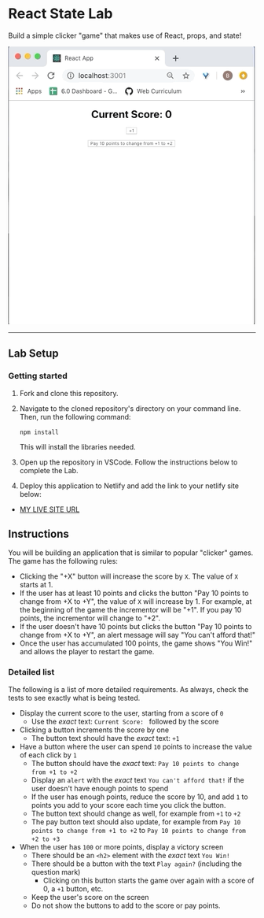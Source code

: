 # React State Lab

Build a simple clicker "game" that makes use of React, props, and state!

![Example of the clicker game.](./assets/clicker-game.gif)

---

## Lab Setup

### Getting started

1. Fork and clone this repository.

1. Navigate to the cloned repository's directory on your command line. Then, run the following command:

   ```
   npm install
   ```

   This will install the libraries needed.

1. Open up the repository in VSCode. Follow the instructions below to complete the Lab.

1. Deploy this application to Netlify and add the link to your netlify site below:

- [MY LIVE SITE URL]()

## Instructions

You will be building an application that is similar to popular "clicker" games. The game has the following rules:

- Clicking the "+X" button will increase the score by `X`. The value of `X` starts at 1.
- If the user has at least 10 points and clicks the button "Pay 10 points to change from +X to +Y", the value of `X` will increase by 1. For example, at the beginning of the game the incrementor will be "+1". If you pay 10 points, the incrementor will change to "+2".
- If the user doesn't have 10 points but clicks the button "Pay 10 points to change from +X to +Y", an alert message will say "You can't afford that!"
- Once the user has accumulated 100 points, the game shows "You Win!" and allows the player to restart the game.

### Detailed list

The following is a list of more detailed requirements. As always, check the tests to see exactly what is being tested.

* Display the current score to the user, starting from a score of `0`
  * Use the _exact_ text: `Current Score: ` followed by the score
* Clicking a button increments the score by one
  * The button text should have the _exact_ text: `+1`
* Have a button where the user can spend `10` points to increase the value of each click by `1`
  * The button should have the _exact_ text: `Pay 10 points to change from +1 to +2`
  * Display an `alert` with the _exact_ text `You can't afford that!` if the user doesn't have enough points to spend
  * If the user has enough points, reduce the score by 10, and add `1` to points you add to your score each time you click the button.
  * The button text should change as well, for example from `+1` to `+2`
  * The pay button text should also update, for example from `Pay 10 points to change from +1 to +2` to `Pay 10 points to change from +2 to +3`
* When the user has `100` or more points, display a victory screen
  * There should be an `<h2>` element with the _exact_ text `You Win!`
  * There should be a button with the text `Play again?` (including the question mark)
    * Clicking on this button starts the game over again with a score of 0, a `+1` button, etc.
  * Keep the user's score on the screen
  * Do not show the buttons to add to the score or pay points.
